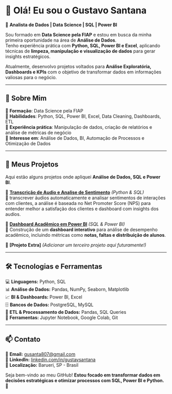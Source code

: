 # 👋 Olá! Eu sou o Gustavo Santana  

🎯 **Analista de Dados | Data Science | SQL | Power BI**  

Sou formado em **Data Science pela FIAP** e estou em busca da minha primeira oportunidade na área de **Análise de Dados**.  
Tenho experiência prática com **Python, SQL, Power BI e Excel**, aplicando técnicas de **limpeza, manipulação e visualização de dados** para gerar insights estratégicos.  

Atualmente, desenvolvo projetos voltados para **Análise Exploratória, Dashboards e KPIs** com o objetivo de transformar dados em informações valiosas para o negócio.  

---

## 🚀 Sobre Mim  
🔹 **Formação**: Data Science pela FIAP  
🔹 **Habilidades**: Python, SQL, Power BI, Excel, Data Cleaning, Dashboards, ETL   
🔹 **Experiência prática**: Manipulação de dados, criação de relatórios e análise de métricas de negócio  
🔹 **Interesse em**: Análise de Dados, BI, Automação de Processos e Otimização de Dados  

---

## 📂 Meus Projetos  
Aqui estão alguns projetos onde apliquei **Análise de Dados, SQL e Power BI**.  

🔹 **[Transcrição de Audio e Analise de Sentimento](https://github.com/POPFLASHG/transcricao-audio-nps)** *(Python & SQL)*  
📌 transcrever áudios automaticamente e analisar sentimentos de interações com clientes, a análise é baseada no Net Promoter Score (NPS) para entender melhor a satisfação dos clientes e dashboard com insights dos audios.

🔹 **[Dashboard Acadêmico em Power BI]()** *(SQL & Power BI)*  
📌 Construção de um **dashboard interativo** para análise de desempenho acadêmico, incluindo métricas como **notas, faltas e distribuição de alunos**.  

🔹 **[Projeto Extra]** *(Adicionar um terceiro projeto aqui futuramente!)*  

---

## 🛠️ Tecnologias e Ferramentas  
💻 **Linguagens:** Python, SQL  
📊 **Análise de Dados:** Pandas, NumPy, Seaborn, Matplotlib  
📈 **BI & Dashboards:** Power BI, Excel  
🗄️ **Bancos de Dados:** PostgreSQL, MySQL  
🔧 **ETL & Processamento de Dados:** Pandas, SQL Queries  
📂 **Ferramentas:** Jupyter Notebook, Google Colab, Git  

---

## 📫 Contato  
📧 **Email:** [gusanta807@gmail.com](mailto:gusanta807@gmail.com)  
🔗 **LinkedIn:** [linkedin.com/in/gustavsantana](https://linkedin.com/in/gustavsantana)  
📍 **Localização:** Barueri, SP - Brasil  

Seja bem-vindo ao meu GitHub! **Estou focado em transformar dados em decisões estratégicas e otimizar processos com SQL, Power BI e Python.** 🚀  
